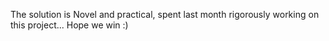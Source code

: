 The solution is Novel and practical, spent last month rigorously working on this project... Hope we win :)

